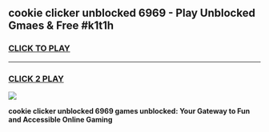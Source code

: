 
## cookie clicker unblocked 6969 - Play Unblocked Gmaes & Free #k1t1h
<h3>
<a href="https://news.freeplayer.one?title=cookie_clicker_unblocked_6969&ref=24F">CLICK TO PLAY</a></h3>
<hr>

<h3>
<a href="https://news.freeplayer.one?title=cookie_clicker_unblocked_6969&ref=24F">CLICK 2 PLAY</a>
  
</h3>

<a href="https://news.freeplayer.one?title=cookie_clicker_unblocked_6969&ref=24F/"><img src="https://clearcache.store/games.png"></a>


**cookie clicker unblocked 6969 games unblocked: Your Gateway to Fun and Accessible Online Gaming**
